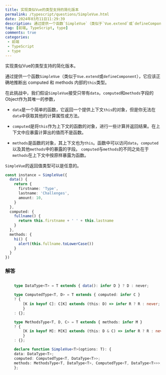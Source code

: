 ```yaml
---
title: 实现类似Vue的类型支持的简化版本
permalink: /typescript/questions/SimpleVue.html
date: 2024年03月11日11:29:39
description: 通过提供一个函数`SimpleVue`（类似于`Vue.extend`或`defineComponent`），它应该正确地推断出 computed 和 methods 内部的`this`类型。
tag: [前端, TypeScript, type]
comments: true
categories: 
 - 前端
 - TypeScript
 - type
---
```


实现类似Vue的类型支持的简化版本。

通过提供一个函数`SimpleVue`（类似于`Vue.extend`或`defineComponent`），它应该正确地推断出 computed 和 methods 内部的`this`类型。

在此挑战中，我们假设`SimpleVue`接受只带有`data`，`computed`和`methods`字段的Object作为其唯一的参数，

- `data`是一个简单的函数，它返回一个提供上下文`this`的对象，但是你无法在`data`中获取其他的计算属性或方法。

- `computed`是将`this`作为上下文的函数的对象，进行一些计算并返回结果。在上下文中应暴露计算出的值而不是函数。

- `methods`是函数的对象，其上下文也为`this`。函数中可以访问`data`，`computed`以及其他`methods`中的暴露的字段。 `computed`与`methods`的不同之处在于`methods`在上下文中按原样暴露为函数。

`SimpleVue`的返回值类型可以是任意的。

```ts
const instance = SimpleVue({
  data() {
    return {
      firstname: 'Type',
      lastname: 'Challenges',
      amount: 10,
    }
  },
  computed: {
    fullname() {
      return this.firstname + ' ' + this.lastname
    }
  },
  methods: {
    hi() {
      alert(this.fullname.toLowerCase())
    }
  }
})

```

### 解答

```ts

    type DataType<T> = T extends { data(): infer D } ? D : never;

    type ComputedType<T, D> = T extends { computed: infer C }
    ? {
        [K in keyof C]: C[K] extends (this: D) => infer R ? R : never;
        }
    : {};

    type MethodsType<T, D, C> = T extends { methods: infer M }
    ? {
        [K in keyof M]: M[K] extends (this: D & C) => infer R ? R : never;
        }
    : {};

    declare function SimpleVue<T>(options: T): {
    data: DataType<T>;
    computed: ComputedType<T, DataType<T>>;
    methods: MethodsType<T, DataType<T>, ComputedType<T, DataType<T>>>;
    };

```

